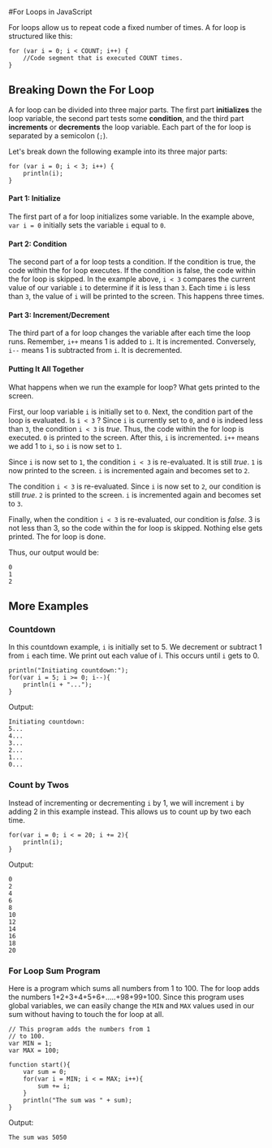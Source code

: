 #For Loops in JavaScript

For loops allow us to repeat code a fixed number of times. A for loop is structured like this:

```
for (var i = 0; i < COUNT; i++) {
    //Code segment that is executed COUNT times.
}
```

## Breaking Down the For Loop

A for loop can be divided into three major parts. The first part **initializes** the loop variable, the second part tests some **condition**, and the third part **increments** or **decrements** the loop variable. Each part of the for loop is separated by a semicolon (`;`). 

Let's break down the following example into its three major parts:

```
for (var i = 0; i < 3; i++) {
    println(i);
}
```

#### Part 1: Initialize

The first part of a for loop initializes some variable. In the example above, `var i = 0` initially sets the variable `i` equal to `0`. 

#### Part 2: Condition

The second part of a for loop tests a condition. If the condition is true, the code within the for loop executes. If the condition is false, the code within the for loop is skipped. In the example above, ```i < 3``` compares the current value of our variable `i` to determine if it is less than `3`. Each time `i` is less than `3`, the value of `i` will be printed to the screen. This happens three times.

#### Part 3: Increment/Decrement

The third part of a for loop changes the variable after each time the loop runs. Remember, `i++` means 1 is added to `i`. It is incremented. Conversely, `i--` means 1 is subtracted from `i`. It is decremented.

#### Putting It All Together

What happens when we run the example for loop? What gets printed to the screen. 

First, our loop variable `i` is initially set to `0`. Next, the condition part of the loop is evaluated. Is ``i < 3``
? Since `i` is currently set to `0`, and `0` is indeed less than `3`, the condition ``i < 3`` is *true*. Thus, the code within the for loop is executed. `0` is printed to the screen. After this, `i` is incremented. `i++` means we add 1 to `i`, so `i` is now set to `1`.

Since `i` is now set to `1`, the condition ``i < 3`` is re-evaluated. It is still *true*. `1` is now printed to the screen. `i` is incremented again and becomes set to `2`.

The condition ``i < 3`` is re-evaluated. Since `i` is now set to `2`, our condition is still *true*. `2` is printed to the screen. `i` is incremented again and becomes set to `3`.

Finally, when the condition ``i < 3`` is re-evaluated, our condition is *false*. 3 is not less than 3, so the code within the for loop is skipped. Nothing else gets printed. The for loop is done.

Thus, our output would be:

```
0
1
2
```

## More Examples

### Countdown

In this countdown example, `i` is initially set to 5. We decrement or subtract 1 from `i` each time. We print out each value of i. This occurs until `i` gets to 0.

```
println("Initiating countdown:");
for(var i = 5; i >= 0; i--){
	println(i + "...");
}
```
Output:
```
Initiating countdown:
5...
4...
3...
2...
1...
0...
```

### Count by Twos

Instead of incrementing or decrementing `i` by 1, we will increment `i` by adding 2 in this example instead. This allows us to count up by two each time.

```
for(var i = 0; i < = 20; i += 2){
	println(i);
}
```
Output:
```
0
2
4
6
8
10
12
14
16
18
20
```

### For Loop Sum Program

Here is a program which sums all numbers from 1 to 100. The for loop adds the numbers 1+2+3+4+5+6+.....+98+99+100. Since this program uses global variables, we can easily change the `MIN` and `MAX` values used in our sum without having to touch the for loop at all.

```
// This program adds the numbers from 1
// to 100.
var MIN = 1;
var MAX = 100;

function start(){
	var sum = 0;
	for(var i = MIN; i < = MAX; i++){
		sum += i;
	}
	println("The sum was " + sum);
}
```
Output:
```
The sum was 5050
```




